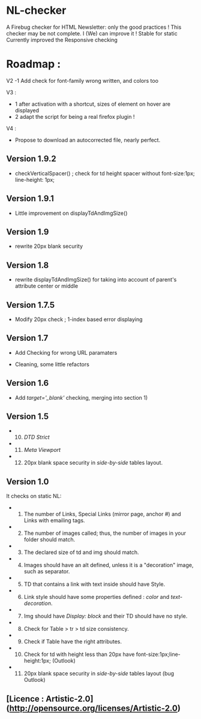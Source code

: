 # NL-checker

A Firebug checker for HTML Newsletter: only the good practices !
This checker may be not complete. I (We) can improve it !
Stable for static
Currently improved the Responsive checking

# Roadmap :

V2
-1 Add check for font-family wrong written, and colors too

V3 :
- 1 after activation with a shortcut, sizes of element on hover are displayed
- 2 adapt the script for being a real firefox plugin !

V4 :
- Propose to download an autocorrected file, nearly perfect.

## Version 1.9.2

-	checkVerticalSpacer() ; check for td height spacer without font-size:1px; line-height: 1px;

## Version 1.9.1

- Little improvement on displayTdAndImgSize()

## Version 1.9

- rewrite 20px blank security

## Version 1.8

- rewrite displayTdAndImgSize() for taking into account of parent's attribute center or middle

## Version 1.7.5

- Modify 20px check ; 1-index based error displaying

## Version 1.7

- Add Checking for wrong URL paramaters

- Cleaning, some little refactors

## Version 1.6

- Add *target='_blank'* checking, merging into section 1)

## Version 1.5

- 10) *DTD Strict*

- 11) *Meta Viewport*

- 12) 20px blank space security in *side-by-side* tables layout.

## Version 1.0

It checks on static NL:
- 1) The number of Links, Special Links (mirror page, anchor #) and Links with emailing tags.

- 2) The number of images called; thus, the number of images in your folder should match.

- 3) The declared size of td and img should match.

- 4) Images should have an alt defined, unless it is a "decoration" image, such as separator.

- 5) TD that contains a link with text inside should have Style.

- 6) Link style should have some properties defined : *color* and *text-decoration*.

- 7) Img should have *Display: block* and their TD should have no style.

- 8) Check for Table > tr > td size consistency.

- 9) Check if Table have the right attributes.

- 10) Check for td with height less than 20px have font-size:1px;line-height:1px; (Outlook)

- 11) 20px blank space security in *side-by-side* tables layout (bug Outlook)

## [Licence : Artistic-2.0] (http://opensource.org/licenses/Artistic-2.0)